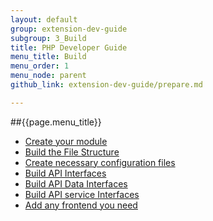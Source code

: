 ```yaml
---
layout: default
group: extension-dev-guide
subgroup: 3_Build
title: PHP Developer Guide
menu_title: Build
menu_order: 1
menu_node: parent
github_link: extension-dev-guide/prepare.md

---
```


##{{page.menu_title}}



* [Create your module]()
* [Build the File Structure]()
* [Create necessary configuration files]()
* [Build API Interfaces]()
* [Build API Data Interfaces]()
* [Build API service Interfaces]()
* [Add any frontend you need]()